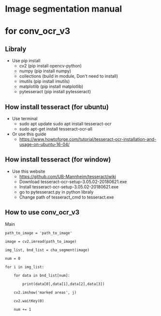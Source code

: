 # Image segmentation manual
# for conv_ocr_v3

## Libraly
- Use pip install
  - cv2 (pip install opencv-python)
  - numpy (pip install numpy)
  - collections (build in module, Don't need to install)
  - imutils (pip install imutils)
  - matplotlib (pip install matplotlib)
  - pytesseract (pip install pytesseract)

## How install tesseract (for ubuntu)
- Use terminal
  - sudo apt update sudo apt install tesseract-ocr
  - sudo apt-get install tesseract-ocr-all
- Or use this guide
  - https://www.howtoforge.com/tutorial/tesseract-ocr-installation-and-usage-on-ubuntu-16-04/
 
## How install tesseract (for window)
- Use this website
  - https://github.com/UB-Mannheim/tesseract/wiki
  - Download tesseract-ocr-setup-3.05.02-20180621.exe
  - Install tesseract-ocr-setup-3.05.02-20180621.exe
  - go to pytesseract.py in python libraly
  - Change path of tesseract_cmd to tesseract.exe
  
## How to use conv_ocr_v3
Main

    path_to_image = 'path_to_image'

    image = cv2.imread(path_to_image)

    img_list, bnd_list = cha_segment(image)

    num = 0

    for i in img_list:

        for data in bnd_list[num]:
  
            print(data[0],data[1],data[2],data[3])
    
        cv2.imshow('marked areas', j)
  
        cv2.waitKey(0)
  
        num += 1

